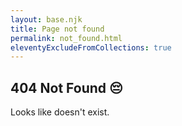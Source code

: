 ```yaml
---
layout: base.njk
title: Page not found
permalink: not_found.html
eleventyExcludeFromCollections: true
---
```


## 404 Not Found 😔

Looks like <code id="url"></code> doesn't exist.

<script>
  var x = document.URL;
  document
    .getElementById("url")
    .innerHTML = x;
</script>
